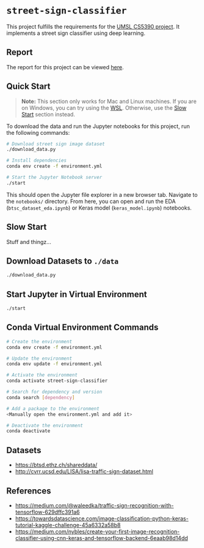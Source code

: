 # `street-sign-classifier`

This project fulfills the requirements for the [UMSL CS5390 project](https://github.com/badriadhikari/2019-Spring-DL/tree/master/project_guidelines). It implements a street sign classifier using deep learning.

## Report

The report for this project can be viewed [here](https://github.com/Hopding/street-sign-classifier/blob/master/notebooks/street_sign_classifier_report.ipynb).

## Quick Start

> **Note:** This section only works for Mac and Linux machines. If you are on Windows, you can try using the [WSL](https://docs.microsoft.com/en-us/windows/wsl/faq). Otherwise, use the [Slow Start](#slow-start) section instead.

To download the data and run the Jupyter notebooks for this project, run the following commands:

```bash
# Download street sign image dataset
./download_data.py

# Install dependencies
conda env create -f environment.yml

# Start the Jupyter Notebook server
./start
```

This should open the Jupyter file explorer in a new browser tab. Navigate to the `notebooks/` directory. From here, you can open and run the EDA (`btsc_dataset_eda.ipynb`) or Keras model (`keras_model.ipynb`) notebooks.

## Slow Start

Stuff and thingz...

## Download Datasets to `./data`

```bash
./download_data.py
```

## Start Jupyter in Virtual Environment

```bash
./start
```

## Conda Virtual Environment Commands

```bash
# Create the environment
conda env create -f environment.yml

# Update the environment
conda env update -f environment.yml

# Activate the environment
conda activate street-sign-classifier

# Search for dependency and version
conda search [dependency]

# Add a package to the environment
<Manually open the environment.yml and add it>

# Deactivate the environment
conda deactivate
```

## Datasets

- https://btsd.ethz.ch/shareddata/
- http://cvrr.ucsd.edu/LISA/lisa-traffic-sign-dataset.html

## References

- https://medium.com/@waleedka/traffic-sign-recognition-with-tensorflow-629dffc391a6
- https://towardsdatascience.com/image-classification-python-keras-tutorial-kaggle-challenge-45a6332a58b8
- https://medium.com/nybles/create-your-first-image-recognition-classifier-using-cnn-keras-and-tensorflow-backend-6eaab98d14dd

